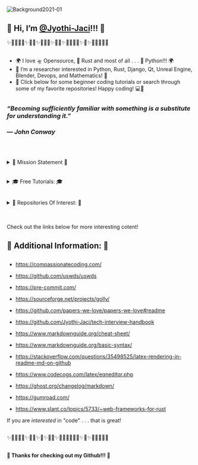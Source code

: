##   
   ![Background2021-01](https://user-images.githubusercontent.com/87783981/127431233-2fc765ab-81e2-4fa7-a6ac-e5d73e79f0f8.png)
   
##
## 👋 Hi, I’m [@Jyothi-Jaci](https://github.com/Jyothi-Jaci)!!! 👋
✨🎉🎊🎇🎆✨🎊🎉✨🎇🎆🎇✨🎉🎈✨🎆🧨🎊🎉✨🎇✨🎆🎊🎉🎇🎈
##

- 🌍 I love 🛸 Opensource, 🦀 Rust and most of all . . . 🐍 Python!!! 🌍
- 👀 I’m a researcher interested in Python, Rust, Django, Qt, Unreal Engine, Blender, Devops, and Mathematics! 👀
- 📗 Click below for some beginner coding tutorials or search through some of my favorite repositories! Happy coding! 💻📗

##



###   _“Becoming sufficiently familiar with something is a substitute for understanding it.”_
###      _― John Conway_

##
<br>
<br>
<details>
   <summary>  🌌 Mission Statement 🌌</summary>
<br>
<br>
   
   🎉🎉🎉🎉🎉🎉🎉🎉🎉🎉
<br>
<br>
   I love to discover new technologies and learn as much as I can about them! Check out the repositories below for some interesting opensource projects!

##   
## 🎉🎉🎉🎉🎉🎉🎉🎉🎉🎉
## 
</details>

<br>
<br>

<details>
   <summary>  🎓 Free Tutorials: 🎓</summary>
<br>
<br>
Below you will find a small curated list of tutorials made by me to demonstrate some useful ideas for designing a Readme.md template!
   
##   
## 🎉🎉🎉🎉🎉🎉🎉🎉🎉🎉
##   

<details>
   <summary> 🐍 How To Run A Python Script In The Git Bash Terminal: 🐍 </summary>
<br>
<br>
   How To Run A Python Script!
   
<br>
<br>

##
### 🐍 How To Run A Python Script In The Git Bash Terminal: 🐍
##   
   
   https://stackoverflow.com/questions/4377109/shell-script-execute-a-python-program-from-within-a-shell-script

     python python_script.py
##
</details>
   
<details>
   <summary>  💻 How To Run A Javescipt Script In The Git Bash Terminal: 💻</summary>
<br>
<br>
   How To Run A Javescipt Script!

##
### 💻 How To Run A Javescipt Script In The Git Bash Terminal: 💻
##   
   https://gist.github.com/rosswd/acceded358c664b13174

     node javascript_script.js
##
</details>

<details>
   <summary>  💻 How To Upgrade Pip: 💻</summary>
<br>
<br>
   How To Upgrade Pip!
   
##
### 💻 How To Upgrade Pip: 💻
##
   
     python3 -m pip install --user --upgrade pip 

##  
</details>
   
<details>
   <summary>  💻 Beginners Guide To npm: 💻</summary>
<br>
<br>
   How To Use npm!

##   
### 💻 Beginners Guide To npm: 💻
##
   
- https://nodesource.com/blog/an-absolute-beginners-guide-to-using-npm/

##   
</details>
   
<details>
   <br>
   Just in case you need . . .<br>
   <summary>  🌌 Extra Tips: 🌌</summary>
<br>
<br>
   Some Extra Tips!
   
      
### 🌌 Extra Tips: 🌌
##

- To navigate to your home directory, use "cd" or "cd ~"

- To navigate up one directory level, use "cd .."

- To navigate to the previous directory (or back), use "cd -"

- To navigate into the root directory, use "cd /"
##
</details>   

<br>      
🎓Thank You For Checking Out My Tutorials!🎓
   
   
##   
## 🎉🎉🎉🎉🎉🎉🎉🎉🎉🎉
##
   
</details>

<br>
<br>

<details>
<summary>  🎩 Repositories Of Interest: 🎩</summary>
<br>
<br>   
🎈 Below you will find a small curated list of my favorite forked repositories!!!!! 🎈
   
##   
## 🎉🎉🎉🎉🎉🎉🎉🎉🎉🎉
##

<details>
   <summary>  🛸 Useful Repositories: 🛸</summary>
<br>
<br>   
   
An assortment of Useful Repositories!

   
   
##   
## 🛸 Useful Repositories: 🛸
##
   
   - https://github.com/Jyothi-Jaci/public-apis

   - https://github.com/Jyothi-Jaci/ant-design
   
   - https://github.com/Jyothi-Jaci/jekyll
   
   - https://github.com/Jyothi-Jaci/30-seconds-of-interviews
   
   - https://github.com/Jyothi-Jaci/30-seconds-of-code
   
   - https://github.com/Jyothi-Jaci/openshot-qt
   
   - https://github.com/Jyothi-Jaci/synaptic
   
   - https://github.com/Jyothi-Jaci/bitbake
   
   - https://github.com/Jyothi-Jaci/jailhouse
 
   - https://github.com/Jyothi-Jaci/kas
   
   - https://github.com/Jyothi-Jaci/bmtk

   - https://github.com/Jyothi-Jaci/friendly-plans
   
   - https://github.com/Jyothi-Jaci/awesome-mental-health

   - https://github.com/Jyothi-Jaci/MentalHealthPlatform

   - https://github.com/Jyothi-Jaci/ds-cheatsheets

   - https://github.com/Jyothi-Jaci/jupyter-themes

   - https://github.com/Jyothi-Jaci/pandas-profiling

   - https://github.com/Jyothi-Jaci/docker-stacks

   - https://github.com/Jyothi-Jaci/deepo

   - https://github.com/Jyothi-Jaci/wowchemy-hugo-modules

   - https://github.com/Jyothi-Jaci/machine-learning-mindmap

   - https://github.com/Jyothi-Jaci/public-api-lists

   - https://github.com/Jyothi-Jaci/starter-hugo-online-course

   - https://github.com/Jyothi-Jaci/Jyothi-Jaci-Website

   - https://github.com/Jyothi-Jaci/awesome-compose

   - https://github.com/Jyothi-Jaci/awesome-aws

   - https://github.com/Jyothi-Jaci/django-rest-framework

   - https://github.com/Jyothi-Jaci/OpenDiablo2

   - https://github.com/Jyothi-Jaci/0ad

   - https://github.com/Jyothi-Jaci/pacman

   - https://github.com/Jyothi-Jaci/project-based-learning

   - https://github.com/Jyothi-Jaci/TensorFlow-Examples

   - https://github.com/Jyothi-Jaci/erpnext

   - https://github.com/Jyothi-Jaci/neural-mmo
   
   - https://github.com/Jyothi-Jaci/influential-cs-books
   
   - https://github.com/Jyothi-Jaci/typescript-book
   
   - https://github.com/Jyothi-Jaci/OnlyFans
   
   - https://github.com/Jyothi-Jaci/capistrano
   
   - https://github.com/Jyothi-Jaci/awesome-qt
   
   - https://github.com/Jyothi-Jaci/cli
   
   - https://github.com/Jyothi-Jaci/cockroach
   
   - https://github.com/Jyothi-Jaci/typeorm
   
   - https://github.com/Jyothi-Jaci/openapi-directory
   
   - https://github.com/Jyothi-Jaci/lowlevelprogramming-university
   
   - https://github.com/Jyothi-Jaci/Mindustry
   
   - https://github.com/Jyothi-Jaci/docker
   
   - https://github.com/Jyothi-Jaci/docker-images
   
   - https://github.com/Jyothi-Jaci/examples-1
   
##   
   
</details>

<details>
   <summary>  🐍 Python Repositories: 🐍</summary>

<br>   
<br>   
An assortment of Python Repositories!

   
   
##
## 🐍 Python Repositories: 🐍
##
   
   - https://github.com/Jyothi-Jaci/rich
  
   - https://github.com/Jyothi-Jaci/Games
   
   - https://github.com/Jyothi-Jaci/PyMMO
   
   - https://github.com/Jyothi-Jaci/python-8

   - https://github.com/Jyothi-Jaci/deep-learning-gene-expression

   - https://github.com/Jyothi-Jaci/tqdm

   - https://github.com/Jyothi-Jaci/homemade-machine-learning

   - https://github.com/Jyothi-Jaci/Screenshot-to-code

   - https://github.com/Jyothi-Jaci/PRML

   - https://github.com/Jyothi-Jaci/catanatron

   - https://github.com/Jyothi-Jaci/fastapi-mongo

   - https://github.com/vjanz/pre-commit-hooks

   - https://github.com/Jyothi-Jaci/serverless-python-requirements

   - https://github.com/Jyothi-Jaci/awesome-python

   - https://github.com/Jyothi-Jaci/kubernetes-fastapi

   - https://github.com/Jyothi-Jaci/fastapi

   - https://github.com/Jyothi-Jaci/ntfy

   - https://github.com/Jyothi-Jaci/Real-Time-Voice-Cloning

   - https://github.com/Jyothi-Jaci/python-patterns

   - https://github.com/Jyothi-Jaci/wtfpython

   - https://github.com/Jyothi-Jaci/python-cheatsheet

   - https://github.com/Jyothi-Jaci/python-guide

   - https://github.com/Jyothi-Jaci/data-science-ipython-notebooks

   - https://github.com/Jyothi-Jaci/python-fire

   - https://github.com/Jyothi-Jaci/algorithms

   - https://github.com/Jyothi-Jaci/sanic

   - https://github.com/Jyothi-Jaci/dash

   - https://github.com/Jyothi-Jaci/luigi

   - https://github.com/Jyothi-Jaci/kivy

   - https://github.com/Jyothi-Jaci/mailinabox

   - https://github.com/Jyothi-Jaci/Python
   
   - https://github.com/Jyothi-Jaci/PySimpleGUI
   
   - https://github.com/Jyothi-Jaci/Hub
   
   - https://github.com/Jyothi-Jaci/fprime
   
   - https://github.com/Jyothi-Jaci/bpython
   
   - https://github.com/Jyothi-Jaci/ansible-for-devops
   
   - https://github.com/Jyothi-Jaci/docker-compose-actions-workflow
   
   - https://github.com/Jyothi-Jaci/flask-restplus-server-example
   
   - https://github.com/mjhea0/flask-redis-queue
   
   - https://github.com/Jyothi-Jaci/flask-bones
   
##
   
##
## 🐍 Extra Python Links: 🐍
##
   - https://pypi.org/project/cocos2d/
  
   - https://github.com/Jyothi-Jaci/jupyter
   
   - https://github.com/Jyothi-Jaci/micropython
##
## 🐍 Async Specific Repositories: 🐍
##
   - https://github.com/Jyothi-Jaci/mtprotoproxy
   
   - https://github.com/Jyothi-Jaci/async-rl
   
   - https://github.com/Jyothi-Jaci/async-techniques-python-course
   
   - https://github.com/05bit/peewee-async
   
   - https://github.com/Jyothi-Jaci/completor.vim
   
   - https://github.com/Jyothi-Jaci/sanic
   
   - https://github.com/Jyothi-Jaci/micropython-async
   
   - https://github.com/Jyothi-Jaci/async-rl-1
   
   - https://github.com/Jyothi-Jaci/umongo
   
   - https://github.com/Jyothi-Jaci/TwitchIO
   
   - https://github.com/Jyothi-Jaci/django-ninja
   
   - https://github.com/Jyothi-Jaci/aiomultiprocess
   
   - https://github.com/Jyothi-Jaci/halo
   
   - https://github.com/Jyothi-Jaci/fastapi-users
   
   - https://github.com/Jyothi-Jaci/fastapi
   
   - https://github.com/Jyothi-Jaci/txtorcon
   
   - https://github.com/Jyothi-Jaci/uvicorn-gunicorn-fastapi-docker
   
##
</details>

<details>
   <summary>  🦀 Rust Repositories: 🦀</summary>

<br>   
<br>   
   An assortment of Rust Repositories!
   
   
   
##   
## 🦀 Rust Repositories: 🦀
##
   
   - https://github.com/Jyothi-Jaci/awesome-rust
   
   - https://github.com/Jyothi-Jaci/enginesound
   
   - https://github.com/Jyothi-Jaci/axolotl.py-api

   - https://github.com/Jyothi-Jaci/python-launcher

   - https://github.com/Jyothi-Jaci/delicate#setting-up-delicate

   - https://github.com/Jyothi-Jaci/rust-music-theory

   - https://github.com/Jyothi-Jaci/rustlings

   - https://github.com/Jyothi-Jaci/RustPython
   
   - https://github.com/Jyothi-Jaci/Rocket
   
   - https://github.com/Jyothi-Jaci/actix
   
##
</details>

<details>
   <summary>  💻 Javascript 💻</summary>

<br>   
<br>   
   An assortment of Javascript Repositories!
 
   
   
##
## 💻 Javascript 💻
##
   
   - https://github.com/Jyothi-Jaci/serverless-python-requirements
##
</details>
   
<details>
   <summary>  💻 C Repositories 💻</summary>

  <br>
  <br>
   An assortment of C Repositories!
   
   
   
##
## 💻 C Repositories 💻

   - https://github.com/Jyothi-Jaci/awesome-cpp
##
</details>

<details>
   <summary>  💻 C++ Repositories 💻</summary>

  <br>
  <br> 
   An assortment of C++ Repositories!
   
   
   
##
## 💻 C++ Repositories 💻
##
   
   - https://github.com/Jyothi-Jaci/pctation

   - https://github.com/Jyothi-Jaci/UnrealEnginePython
   
   - https://github.com/Jyothi-Jaci/Examples_Qt
   
   - https://github.com/Jyothi-Jaci/JKQtPlotter
   
   - https://github.com/Jyothi-Jaci/NFDriver
   
##
</details>

<details>
   <summary>  💻 C# Repositories 💻</summary>

  <br> 
  <br> 
  An assortment of C# Repositories! 
   
   
   
##
## 💻 C# Repositories 💻
##
   
   - https://github.com/Jyothi-Jaci/ProjectPSX
   
   - https://github.com/Jyothi-Jaci/example-voting-app
##
   
</details>
   
<details>
   <summary>  💻 Web Development Repositories: 💻</summary>

   <br>
   <br>
   An assortment of Web Development Repositories!
   
   
   
##
### 💻 Web Development Repositories: 💻
##   
  - https://github.com/Modernizr/Modernizr
   
  - https://github.com/foundation/foundation-sites
   
  - https://github.com/h5bp/html5-boilerplate
   
  - https://github.com/designmodo/Flat-UI
   
  - https://github.com/Jyothi-Jaci/ionicons
   
  - https://github.com/Jyothi-Jaci/normalize.css
   
  - https://github.com/Jyothi-Jaci/animate.css
   
  - https://github.com/Jyothi-Jaci/Web-Dev-For-Beginners
##
</details>
   
<details>
   <summary>  🧮 Cryptocurrency Repositories: 🧮</summary>

   <br>
   <br>
   An assortment of Cryptocurrency Repositories!

   
   
##
### 🧮 Cryptocurrency Repositories: 🧮
##
   
   - https://github.com/Jyothi-Jaci/go-ethereum
   
## 
   
</details>

   
<br>
<br>
   🌍 Thanks for checking out my favorite repositories!!! 🌍 
   
##
   
##   
## 🎉🎉🎉🎉🎉🎉🎉🎉🎉🎉
##
   
</details>
<br>
<br>

   Check out the links below for more interesting cotent!


##
## 🔎 Additional Information: 🔎
##
  - https://compassionatecoding.com/

  - https://github.com/uswds/uswds

  - https://pre-commit.com/

  - https://sourceforge.net/projects/golly/

  - https://github.com/papers-we-love/papers-we-love#readme

  - https://github.com/Jyothi-Jaci/tech-interview-handbook

  - https://www.markdownguide.org/cheat-sheet/

  - https://www.markdownguide.org/basic-syntax/

  - https://stackoverflow.com/questions/35498525/latex-rendering-in-readme-md-on-github

  -  https://www.codecogs.com/latex/eqneditor.php

  - https://ghost.org/changelog/markdown/

  - https://gumroad.com/

  - https://www.slant.co/topics/5733/~web-frameworks-for-rust

   If you are _interested_ in "code" . . . that is great!

##  
✨🎉🎊🎇🎆✨🎊🎉✨🎇✨🎉🎈✨🎉🎊🎆🧨🎊🎉✨🎇✨🎆🎇🎊🎉🎈
##

##
**🌌 Thanks for checking out my Github!!! 🌌**
##
<!---

More Links & Resources:

### How To Run Virtual Environments In Git Bash Terminal:

## 12.2. Creating Virtual Environments:

   The module used to create and manage virtual environments is called venv. venv will usually install the most recent version of Python that you have available. If you have multiple versions of Python on your system, you can select a specific Python version by running python3 or whichever version you want.

To create a virtual environment, decide upon a directory where you want to place it, and run the venv module as a script with the directory path:

python3 -m venv tutorial-env

This will create the tutorial-env directory if it doesn’t exist, and also create directories inside it containing a copy of the Python interpreter, the standard library, and various supporting files.

A common directory location for a virtual environment is .venv. This name keeps the directory typically hidden in your shell and thus out of the way while giving it a name that explains why the directory exists. It also prevents clashing with .env environment variable definition files that some tooling supports.

Once you’ve created a virtual environment, you may activate it.

On Windows, run:

tutorial-env\Scripts\activate.bat
On Unix or MacOS, run:

source tutorial-env/bin/activate
(This script is written for the bash shell. If you use the csh or fish shells, there are alternate activate.csh and activate.fish scripts you should use instead.)

Activating the virtual environment will change your shell’s prompt to show what virtual environment you’re using, and modify the environment so that running python will get you that particular version and installation of Python. For example:

$ source ~/envs/tutorial-env/bin/activate
(tutorial-env) $ python
Python 3.5.1 (default, May  6 2016, 10:59:36)
  ...
>>> import sys
>>> sys.path
['', '/usr/local/lib/python35.zip', ...,
'~/envs/tutorial-env/lib/python3.5/site-packages']
>>>

## 12.3. Managing Packages with pip
You can install, upgrade, and remove packages using a program called pip. By default pip will install packages from the Python Package Index, <https://pypi.org>. You can browse the Python Package Index by going to it in your web browser.

pip has a number of subcommands: “install”, “uninstall”, “freeze”, etc. (Consult the Installing Python Modules guide for complete documentation for pip.)

You can install the latest version of a package by specifying a package’s name:

(tutorial-env) $ python -m pip install novas
Collecting novas
  Downloading novas-3.1.1.3.tar.gz (136kB)
Installing collected packages: novas
  Running setup.py install for novas
Successfully installed novas-3.1.1.3
You can also install a specific version of a package by giving the package name followed by == and the version number:

(tutorial-env) $ python -m pip install requests==2.6.0
Collecting requests==2.6.0
  Using cached requests-2.6.0-py2.py3-none-any.whl
Installing collected packages: requests
Successfully installed requests-2.6.0
If you re-run this command, pip will notice that the requested version is already installed and do nothing. You can supply a different version number to get that version, or you can run pip install --upgrade to upgrade the package to the latest version:

(tutorial-env) $ python -m pip install --upgrade requests
Collecting requests
Installing collected packages: requests
  Found existing installation: requests 2.6.0
    Uninstalling requests-2.6.0:
      Successfully uninstalled requests-2.6.0
Successfully installed requests-2.7.0
pip uninstall followed by one or more package names will remove the packages from the virtual environment.

**Update Readme.md 2.0.4**
--->

